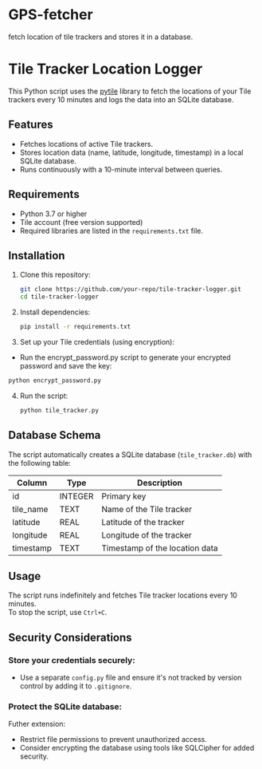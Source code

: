 # GPS-fetcher

fetch location of tile trackers and stores it in a database.
# Tile Tracker Location Logger

This Python script uses the [pytile](https://github.com/bachya/pytile) library to fetch the locations of your Tile trackers every 10 minutes and logs the data into an SQLite database.

## Features
- Fetches locations of active Tile trackers.
- Stores location data (name, latitude, longitude, timestamp) in a local SQLite database.
- Runs continuously with a 10-minute interval between queries.

## Requirements
- Python 3.7 or higher
- Tile account (free version supported)
- Required libraries are listed in the `requirements.txt` file.

## Installation
1. Clone this repository:
   ```bash
   git clone https://github.com/your-repo/tile-tracker-logger.git
   cd tile-tracker-logger
   ```
2. Install dependencies:
   ```bash
   pip install -r requirements.txt
   ```
3. Set up your Tile credentials (using encryption):

  * Run the encrypt_password.py script to generate your encrypted password and save the key:
   ```bash
   python encrypt_password.py
   ```
4. Run the script:
   ```bash
   python tile_tracker.py
   ```

## Database Schema
The script automatically creates a SQLite database (`tile_tracker.db`) with the following table:

| Column      | Type    | Description                     |
|-------------|---------|---------------------------------|
| id          | INTEGER | Primary key                    |
| tile_name   | TEXT    | Name of the Tile tracker        |
| latitude    | REAL    | Latitude of the tracker         |
| longitude   | REAL    | Longitude of the tracker        |
| timestamp   | TEXT    | Timestamp of the location data  |

## Usage
The script runs indefinitely and fetches Tile tracker locations every 10 minutes.  
To stop the script, use `Ctrl+C`.

## Security Considerations
### Store your credentials securely:
- Use a separate `config.py` file and ensure it's not tracked by version control by adding it to `.gitignore`.

### Protect the SQLite database:
Futher extension:
- Restrict file permissions to prevent unauthorized access.
- Consider encrypting the database using tools like SQLCipher for added security.
